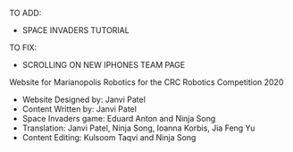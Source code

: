 TO ADD:
- SPACE INVADERS TUTORIAL

TO FIX:
- SCROLLING ON NEW IPHONES TEAM PAGE


Website for Marianopolis Robotics for the CRC Robotics Competition 2020

- Website Designed by: Janvi Patel
- Content Written by: Janvi Patel
- Space Invaders game: Eduard Anton and Ninja Song
- Translation: Janvi Patel, Ninja Song, Ioanna Korbis, Jia Feng Yu
- Content Editing: Kulsoom Taqvi and Ninja Song